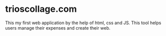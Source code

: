 # trioscollage.com
This my first web application by the help of html, css and JS. This tool helps users manage their expenses and create their web.
